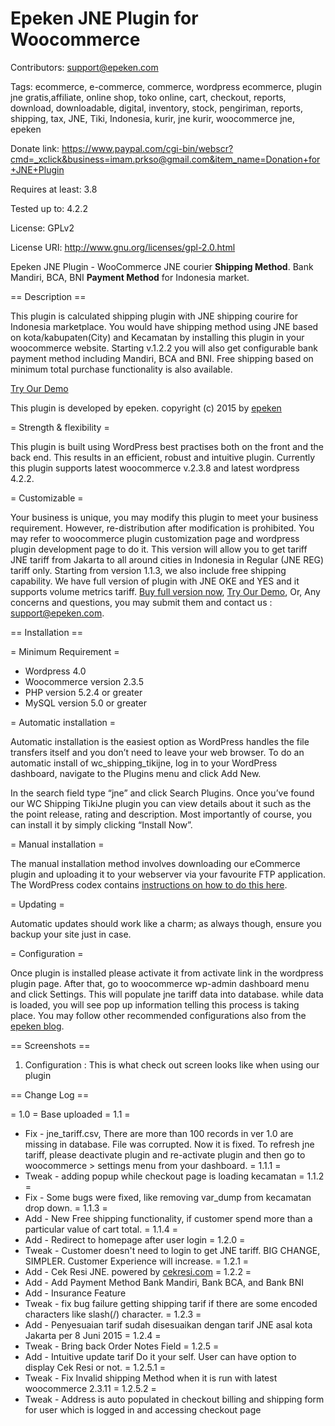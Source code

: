 # Epeken JNE Plugin for Woocommerce
Contributors: support@epeken.com

Tags: ecommerce, e-commerce, commerce, wordpress ecommerce, plugin jne gratis,affiliate, online shop, toko online, cart, checkout, reports, download, downloadable, digital, inventory, stock, pengiriman, reports, shipping, tax, JNE, Tiki, Indonesia, kurir, jne kurir, woocommerce jne, epeken

Donate link: https://www.paypal.com/cgi-bin/webscr?cmd=_xclick&business=imam.prkso@gmail.com&item_name=Donation+for+JNE+Plugin

Requires at least: 3.8

Tested up to: 4.2.2

License: GPLv2

License URI: http://www.gnu.org/licenses/gpl-2.0.html

Epeken JNE Plugin - WooCommerce JNE courier <b>Shipping Method</b>. Bank Mandiri, BCA, BNI <b>Payment Method</b> for Indonesia market.  

== Description ==

This plugin is calculated shipping plugin with JNE shipping courire for Indonesia marketplace. You would have shipping method using JNE based on kota/kabupaten(City) and Kecamatan by installing this plugin in your woocommerce website. Starting v.1.2.2 you will also get configurable bank payment method including Mandiri, BCA and BNI. Free shipping based on minimum total purchase functionality is also available.

[Try Our Demo](http://www.epeken.com/epdemo/)

This plugin is developed by epeken. copyright (c) 2015 by [epeken](http://www.epeken.com)

= Strength & flexibility =

This plugin is built using WordPress best practises both on the front and the back end. This results in an efficient, robust and intuitive plugin. Currently this plugin supports latest woocommerce v.2.3.8 and latest wordpress 4.2.2.

= Customizable =

Your business is unique, you may modify this plugin to meet your business requirement. However, re-distribution after modification is prohibited. You may refer to woocommerce plugin customization page and wordpress plugin development page to do it. This version will allow you to get tariff JNE tariff from Jakarta to all around cities in Indonesia in Regular (JNE REG) tariff only. Starting from version 1.1.3, we also include free shipping capability. We have full version of plugin with JNE OKE and YES and it supports volume metrics tariff. [Buy full version now](http://www.epeken.com), [Try Our Demo](http://www.epeken.com/demo), Or, Any concerns and questions, you may submit them and contact us : support@epeken.com.

== Installation ==

= Minimum Requirement =

* Wordpress 4.0
* Woocommerce version 2.3.5
* PHP version 5.2.4 or greater
* MySQL version 5.0 or greater

= Automatic installation =

Automatic installation is the easiest option as WordPress handles the file transfers itself and you don’t need to leave your web browser. To do an automatic install of wc_shipping_tikijne, log in to your WordPress dashboard, navigate to the Plugins menu and click Add New.

In the search field type “jne” and click Search Plugins. Once you’ve found our WC Shipping TikiJne plugin you can view details about it such as the the point release, rating and description. Most importantly of course, you can install it by simply clicking “Install Now”.

= Manual installation =

The manual installation method involves downloading our eCommerce plugin and uploading it to your webserver via your favourite FTP application. The WordPress codex contains [instructions on how to do this here](http://codex.wordpress.org/Managing_Plugins#Manual_Plugin_Installation).

= Updating =

Automatic updates should work like a charm; as always though, ensure you backup your site just in case.

= Configuration =

Once plugin is installed please activate it from activate link in the wordpress plugin page. After that, go to woocommerce wp-admin dashboard menu and click Settings. This will populate jne tariff data into database. while data is loaded, you will see pop up information telling this process is taking place. You may follow other recommended configurations also from the [epeken blog](http://blog.epeken.com).

== Screenshots ==
1. Configuration : This is what check out screen looks like when using our plugin

== Change Log ==

= 1.0 =
Base uploaded
= 1.1 =
* Fix - jne_tariff.csv, There are more than 100 records in ver 1.0 are missing in database. File was corrupted. Now it is fixed. To refresh jne tariff, please deactivate plugin and re-activate plugin and then go to woocommerce > settings menu from your dashboard.
= 1.1.1 =
* Tweak - adding popup while checkout page is loading kecamatan
= 1.1.2 =
* Fix - Some bugs were fixed, like removing var_dump from kecamatan drop down.
= 1.1.3 =
* Add - New Free shipping functionality, if customer spend more than a particular value of cart total.
= 1.1.4 =
* Add - Redirect to homepage after user login
= 1.2.0 =
* Tweak - Customer doesn't need to login to get JNE tariff. BIG CHANGE, SIMPLER. Customer Experience will increase.
= 1.2.1 =
* Add - Cek Resi JNE. powered by [cekresi.com](http://www.cekresi.com)
= 1.2.2 =
* Add - Add Payment Method Bank Mandiri, Bank BCA, and Bank BNI
* Add - Insurance Feature
* Tweak - fix bug failure getting shipping tarif if there are some encoded characters like slash(/) character.
= 1.2.3 = 
* Add - Penyesuaian tarif sudah disesuaikan dengan tarif JNE asal kota Jakarta per 8 Juni 2015
= 1.2.4 =
* Tweak - Bring back Order Notes Field
= 1.2.5 =
* Add - Intuitive update tarif Do it your self. User can have option to display Cek Resi or not.
= 1.2.5.1 =
* Tweak - Fix Invalid shipping Method when it is run with latest woocommerce 2.3.11
= 1.2.5.2 =
* Tweak - Address is auto populated in checkout billing and shipping form for user which is logged in and accessing checkout page
